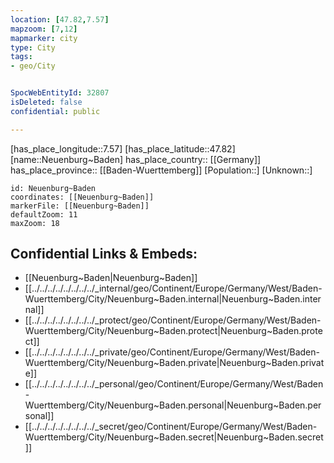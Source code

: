 ```yaml
---
location: [47.82,7.57] 
mapzoom: [7,12] 
mapmarker: city 
type: City
tags:
- geo/City


SpocWebEntityId: 32807
isDeleted: false
confidential: public

---
```

[has_place_longitude::7.57] 
[has_place_latitude::47.82] 
[name::Neuenburg~Baden] 
has_place_country:: [[Germany]]  
has_place_province:: [[Baden-Wuerttemberg]] 
[Population::] 
[Unknown::] 


```leaflet
id: Neuenburg~Baden
coordinates: [[Neuenburg~Baden]] 
markerFile: [[Neuenburg~Baden]] 
defaultZoom: 11 
maxZoom: 18
```


## Confidential Links & Embeds: 
- [[Neuenburg~Baden|Neuenburg~Baden]]  
- [[../../../../../../../../_internal/geo/Continent/Europe/Germany/West/Baden-Wuerttemberg/City/Neuenburg~Baden.internal|Neuenburg~Baden.internal]] 
- [[../../../../../../../../_protect/geo/Continent/Europe/Germany/West/Baden-Wuerttemberg/City/Neuenburg~Baden.protect|Neuenburg~Baden.protect]] 
- [[../../../../../../../../_private/geo/Continent/Europe/Germany/West/Baden-Wuerttemberg/City/Neuenburg~Baden.private|Neuenburg~Baden.private]] 
- [[../../../../../../../../_personal/geo/Continent/Europe/Germany/West/Baden-Wuerttemberg/City/Neuenburg~Baden.personal|Neuenburg~Baden.personal]] 
- [[../../../../../../../../_secret/geo/Continent/Europe/Germany/West/Baden-Wuerttemberg/City/Neuenburg~Baden.secret|Neuenburg~Baden.secret]] 
